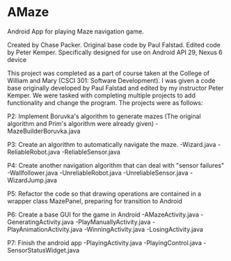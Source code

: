 # AMaze
Android App for playing Maze navigation game.

Created by Chase Packer.
Original base code by Paul Falstad.
Edited code by Peter Kemper.
Specifically designed for use on Android API 29, Nexus 6 device

This project was completed as a part of course taken at the College of William and Mary
(CSCI 301: Software Development).  I was given a code base originally developed by Paul
Falstad and edited by my instructor Peter Kemper.  We were tasked with completing multiple
projects to add functionality and change the program.  The projects were as follows:

P2:  Implement Boruvka's algorithm to generate mazes
(The original algorithm and Prim's algorithm were already given)
-MazeBuilderBoruvka.java

P3:  Create an algorithm to automatically navigate the maze.
-Wizard.java
-ReliableRobot.java
-ReliableSensor.java
 
P4:  Create another navigation algorithm that can deal with "sensor failures"
-Wallfollower.java
-UnreliableRobot.java
-UnreliableSensor.java
-WizardJump.java

P5:  Refactor the code so that drawing operations are contained in a wrapper class MazePanel, preparing for transition to Android

P6:  Create a base GUI for the game in Android
-AMazeActivity.java
-GeneratingActivity.java
-PlayManuallyActivity.java
-PlayAnimationActivity.java
-WinningActivity.java
-LosingActivity.java

P7:  Finish the android app
-PlayingActivity.java
-PlayingControl.java
-SensorStatusWidget.java




